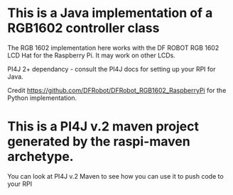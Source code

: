# This is a Java implementation of a RGB1602 controller class

The RGB 1602 implementation here works with the DF ROBOT RGB 1602 LCD Hat for the Raspberry Pi.  It may work on other LCDs.

PI4J 2+ dependancy - consult the PI4J docs for setting up your RPI for Java.

Credit https://github.com/DFRobot/DFRobot_RGB1602_RaspberryPi for the Python implementation.


# This is a PI4J v.2 maven project generated by the raspi-maven archetype.
You can look at PI4J v.2 Maven to see how you can use it to push code to your RPI
